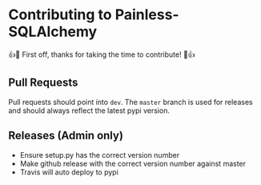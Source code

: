 # Contributing to Painless-SQLAlchemy

:+1::tada: First off, thanks for taking the time to contribute! :tada::+1:

## Pull Requests

Pull requests should point into `dev`. The `master` branch is used for releases
and should always reflect the latest pypi version.

## Releases (Admin only)
- Ensure setup.py has the correct version number
- Make github release with the correct version number against master
- Travis will auto deploy to pypi
